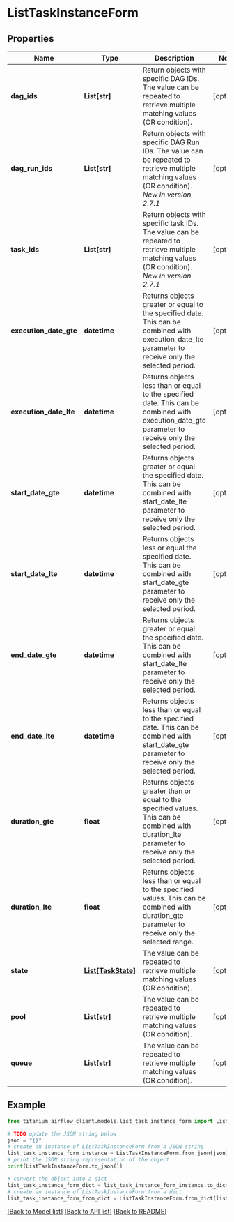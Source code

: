 # ListTaskInstanceForm


## Properties

Name | Type | Description | Notes
------------ | ------------- | ------------- | -------------
**dag_ids** | **List[str]** | Return objects with specific DAG IDs. The value can be repeated to retrieve multiple matching values (OR condition). | [optional] 
**dag_run_ids** | **List[str]** | Return objects with specific DAG Run IDs. The value can be repeated to retrieve multiple matching values (OR condition). *New in version 2.7.1* | [optional] 
**task_ids** | **List[str]** | Return objects with specific task IDs. The value can be repeated to retrieve multiple matching values (OR condition). *New in version 2.7.1* | [optional] 
**execution_date_gte** | **datetime** | Returns objects greater or equal to the specified date.  This can be combined with execution_date_lte parameter to receive only the selected period.  | [optional] 
**execution_date_lte** | **datetime** | Returns objects less than or equal to the specified date.  This can be combined with execution_date_gte parameter to receive only the selected period.  | [optional] 
**start_date_gte** | **datetime** | Returns objects greater or equal the specified date.  This can be combined with start_date_lte parameter to receive only the selected period.  | [optional] 
**start_date_lte** | **datetime** | Returns objects less or equal the specified date.  This can be combined with start_date_gte parameter to receive only the selected period.  | [optional] 
**end_date_gte** | **datetime** | Returns objects greater or equal the specified date.  This can be combined with start_date_lte parameter to receive only the selected period.  | [optional] 
**end_date_lte** | **datetime** | Returns objects less than or equal to the specified date.  This can be combined with start_date_gte parameter to receive only the selected period.  | [optional] 
**duration_gte** | **float** | Returns objects greater than or equal to the specified values.  This can be combined with duration_lte parameter to receive only the selected period.  | [optional] 
**duration_lte** | **float** | Returns objects less than or equal to the specified values.  This can be combined with duration_gte parameter to receive only the selected range.  | [optional] 
**state** | [**List[TaskState]**](TaskState.md) | The value can be repeated to retrieve multiple matching values (OR condition). | [optional] 
**pool** | **List[str]** | The value can be repeated to retrieve multiple matching values (OR condition). | [optional] 
**queue** | **List[str]** | The value can be repeated to retrieve multiple matching values (OR condition). | [optional] 

## Example

```python
from titanium_airflow_client.models.list_task_instance_form import ListTaskInstanceForm

# TODO update the JSON string below
json = "{}"
# create an instance of ListTaskInstanceForm from a JSON string
list_task_instance_form_instance = ListTaskInstanceForm.from_json(json)
# print the JSON string representation of the object
print(ListTaskInstanceForm.to_json())

# convert the object into a dict
list_task_instance_form_dict = list_task_instance_form_instance.to_dict()
# create an instance of ListTaskInstanceForm from a dict
list_task_instance_form_from_dict = ListTaskInstanceForm.from_dict(list_task_instance_form_dict)
```
[[Back to Model list]](../README.md#documentation-for-models) [[Back to API list]](../README.md#documentation-for-api-endpoints) [[Back to README]](../README.md)


